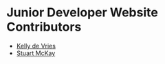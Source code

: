 # Junior Developer Website Contributors

- [Kelly de Vries](https://github.com/kdv24)
- [Stuart McKay](https://github.com/MCStuart)

